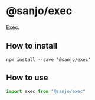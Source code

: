 # @sanjo/exec

Exec.

## How to install

```
npm install --save '@sanjo/exec'
```

## How to use

```js
import exec from "@sanjo/exec"
```

